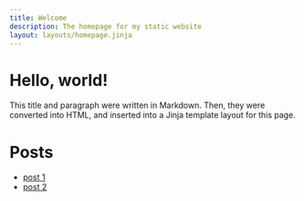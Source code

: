 ```yaml
---
title: Welcome
description: The homepage for my static website
layout: layouts/homepage.jinja
---
```


# Hello, world!

This title and paragraph were written in Markdown. Then, they were converted into HTML, and inserted
into a Jinja template layout for this page.

# Posts

- [post 1](posts/post1/)
- [post 2](posts/post2/)
